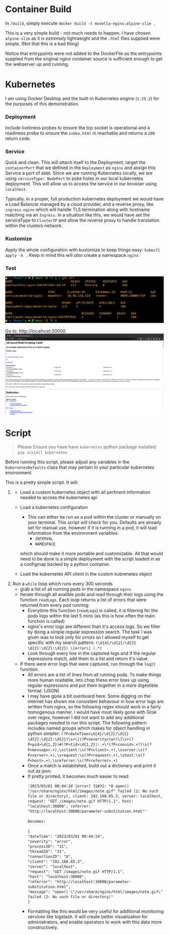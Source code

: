 # Container Build
In `/build`, simply execute `docker build -t movella-nginx:alpine-slim .`

This is a very simple build - not much needs to happen.  I have chosen `alpine-slim` as it is *extremely* lightweight and the `.html` files supplied were simple. (Not that this is a bad thing)

Notice that entrypoints were not added to the DockerFile as the entrypoints supplied from the original nginx container source is sufficient enough to get the webserver up and running.

# Kubernetes
I am using Docker Desktop and the built-in Kubernetes engine (`1.25.2`) for the purposes of this demonstration.

### Deployment
Include liveliness probes to ensure the tcp socket is operational and a readiness probe to ensure the `index.html` in reachable and returns a `200` return code.

### Service
Quick and clean.  This will attach itself to the Deployment, target the `containerPort` that we defined in the `Deployment` as `nginx` and assign this Service a port of `8080`.
Since we are running Kubernetes locally, we are using `serviceType: NodePort` to poke holes in our local kubernetes deployment.  This will allow us to access the service in our browser using `localhost`.  

Typically, in a proper, full production kubernetes deployment we would have a Load Balancer managed by a cloud provider, and a reverse proxy, like `ingress-nginx` which will handle TLS termination along with hostname matching via an `Ingress`. In a situation like this, we would have set the serviceType to `ClusterIP` and allow the reverse proxy to handle translation within the clusters network.

### Kustomize
Apply the whole configuration with kustomize to keep things easy:
`kubectl apply -k .`
Keep in mind this will *also* create a namespace `nginx`

### Test
![Terminal](./images/get_all.png)

Go to: http://localhost:30000
![Screeenshot](./images/index.png)

# Script

> Please Ensure you have have `kubernetes` python package installed:
> `pip install kubernetes` 

Before running this script, please adjust any variables in the `KubernetesDefaults` class that may pertain to your particular kubernetes environment.

This is a pretty simple script.  It will:
 
1.
    * Load a custom kubernetes object with all pertinent information needed to access the kubernetes api
    * Load a kubernetes configuration
        * This can either be run as a pod within the cluster or manually on your terminal. This script will check for you.  Defaults are already set for manual use, however if it is running in a pod, it will load information from the environment variables:
            - `INTERVAL` 
            - `NAMESPACE`

        which should make it more portable and customizable. All that would need to be done is a simple deployment with the script loaded in as a configmap backed by a python container.
    * Load the kubernetes API client in the custom kubrenetes object
2. Run a `while` loop which runs every 300 seconds
    * grab a list of all running pods in the namespace `nginx`
    * Iterate through all availble pods and read through their logs using the function `readLogs`. Each loop returns a list of errors that were returned from every pod running:
        * Everytime this function (`readLogs`) is called, it is filtering for the pods logs within the last 5 mins (as this is how often the main function is called)
        * nginx's error logs are different than it's access logs.  So we filter by doing a simple regular expression search. The task I was given was to look only for *errors* so I allowed myself to get specific with my search pattern: `(\d{4}/\d{2}/\d{2} \d{2}:\d{2}:\d{2}) \[error\] (.*)`
        * Look through every line in the captured logs and if the regular expressions match, add them to a list and return it's value
    * If there were error logs that were captured, run through the `logIt` function:
        * All errors are a list of lines from all running pods.  To make things more human readable, lets chop these error lines up using regular expressions and put them together in a more digestible format: (JSON)
        * I may have gone a bit overboard here. Some digging on the internet has shown me consistent behaviour in how error logs are written from nginx, so the following regex should work in a fairly homogenous manner.  I would have most likely gone with Grok over regex, however I did not want to add any additional packages needed to run this script.
        The following pattern includes named groups which makes for object handling in python simpler:
            `(?P<dateTime>\d{4}/\d{2}/\d{2} \d{2}:\d{2}:\d{2})\s+\[(?P<severity>\w+)\]\s+(?P<pid>\d{1,2})#(?P<tid>\d{1,2}):.+\*(?P<connid>.+?)\s(?P<message>.+),\sclient:\s(?P<client>.+),\sserver:\s(?P<server>.+),\srequest:\s(?P<request>.+),\shost:\s(?P<host>.+),\sreferrer:\s(?P<referrer>.+)`
        * Once a match is established, build out a dictionary and print it out as json.
        * If pretty printed, it becomes *much* easier to read:
            ```
            '2023/03/01 00:44:24 [error] 31#31: *8 open() "/usr/share/nginx/html/images/note.gif" failed (2: No such file or directory), client: 192.168.65.3, server: localhost, request: "GET /images/note.gif HTTP/1.1", host: "localhost:30000", referrer: "http://localhost:30000/parameter-substitution.html"'

            becomes:

            {
            "dateTime": "2023/03/01 00:44:24",
            "severity": "error",
            "processID": "31",
            "threadID": "31",
            "connectionID": "8",
            "client": "192.168.65.3",
            "server": "localhost",
            "request": "GET /images/note.gif HTTP/1.1",
            "host": "localhost:30000",
            "referrer": "http://localhost:30000/parameter-substitution.html",
            "message": "open() \"/usr/share/nginx/html/images/note.gif\" failed (2: No such file or directory)"
            }
            ```
        * Formatting like this would be very useful for additional monitoring services like logstash.  It will create better visualization for administrators, and enable operators to work with this data more constructively.